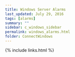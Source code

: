 ```yaml
---
title: Windows Server Alarms
last_updated: July 29, 2016
tags: [alarms]
summary: ""
sidebar: c_windows_sidebar
permalink: windows_alarms.html
folder: ConnectWindows
---
```





{% include links.html %}
